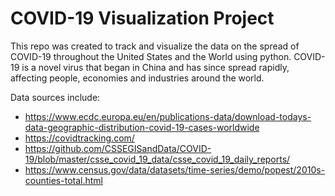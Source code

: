 # COVID-19 Visualization Project
This repo was created to track and visualize the data on the spread of COVID-19 throughout the United States and the World using python. COVID-19 is a novel virus that began in China and has since spread rapidly, affecting people, economies and industries around the world. 

Data sources include:
- https://www.ecdc.europa.eu/en/publications-data/download-todays-data-geographic-distribution-covid-19-cases-worldwide
- https://covidtracking.com/
- https://github.com/CSSEGISandData/COVID-19/blob/master/csse_covid_19_data/csse_covid_19_daily_reports/
- https://www.census.gov/data/datasets/time-series/demo/popest/2010s-counties-total.html

